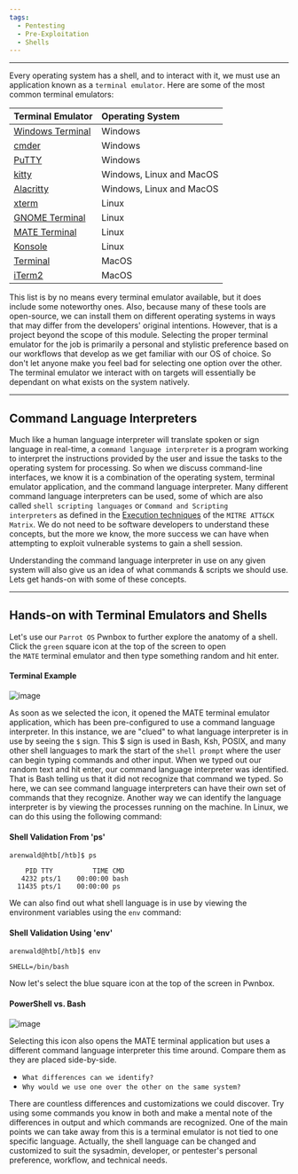 ```yaml
---
tags:
  - Pentesting
  - Pre-Exploitation
  - Shells
---
```

---

Every operating system has a shell, and to interact with it, we must use an application known as a `terminal emulator`. Here are some of the most common terminal emulators:

|**Terminal Emulator**|**Operating System**|
|:--|:--|
|[Windows Terminal](https://github.com/microsoft/terminal)|Windows|
|[cmder](https://cmder.app/)|Windows|
|[PuTTY](https://www.putty.org/)|Windows|
|[kitty](https://sw.kovidgoyal.net/kitty/)|Windows, Linux and MacOS|
|[Alacritty](https://github.com/alacritty/alacritty)|Windows, Linux and MacOS|
|[xterm](https://invisible-island.net/xterm/)|Linux|
|[GNOME Terminal](https://en.wikipedia.org/wiki/GNOME_Terminal)|Linux|
|[MATE Terminal](https://github.com/mate-desktop/mate-terminal)|Linux|
|[Konsole](https://konsole.kde.org/)|Linux|
|[Terminal](https://en.wikipedia.org/wiki/Terminal_(macOS))|MacOS|
|[iTerm2](https://iterm2.com/)|MacOS|

This list is by no means every terminal emulator available, but it does include some noteworthy ones. Also, because many of these tools are open-source, we can install them on different operating systems in ways that may differ from the developers' original intentions. However, that is a project beyond the scope of this module. Selecting the proper terminal emulator for the job is primarily a personal and stylistic preference based on our workflows that develop as we get familiar with our OS of choice. So don't let anyone make you feel bad for selecting one option over the other. The terminal emulator we interact with on targets will essentially be dependant on what exists on the system natively.

---

## Command Language Interpreters

Much like a human language interpreter will translate spoken or sign language in real-time, a `command language interpreter` is a program working to interpret the instructions provided by the user and issue the tasks to the operating system for processing. So when we discuss command-line interfaces, we know it is a combination of the operating system, terminal emulator application, and the command language interpreter. Many different command language interpreters can be used, some of which are also called `shell scripting languages` or `Command and Scripting interpreters` as defined in the [Execution techniques](https://attack.mitre.org/techniques/T1059/) of the `MITRE ATT&CK Matrix`. We do not need to be software developers to understand these concepts, but the more we know, the more success we can have when attempting to exploit vulnerable systems to gain a shell session.

Understanding the command language interpreter in use on any given system will also give us an idea of what commands & scripts we should use. Lets get hands-on with some of these concepts.

---

## Hands-on with Terminal Emulators and Shells

Let's use our `Parrot OS` Pwnbox to further explore the anatomy of a shell. Click the `green` square icon at the top of the screen to open the `MATE` terminal emulator and then type something random and hit enter.

#### Terminal Example

![image](https://academy.hackthebox.com/storage/modules/115/green-square.png)

As soon as we selected the icon, it opened the MATE terminal emulator application, which has been pre-configured to use a command language interpreter. In this instance, we are "clued" to what language interpreter is in use by seeing the `$` sign. This $ sign is used in Bash, Ksh, POSIX, and many other shell languages to mark the start of the `shell prompt` where the user can begin typing commands and other input. When we typed out our random text and hit enter, our command language interpreter was identified. That is Bash telling us that it did not recognize that command we typed. So here, we can see command language interpreters can have their own set of commands that they recognize. Another way we can identify the language interpreter is by viewing the processes running on the machine. In Linux, we can do this using the following command:

#### Shell Validation From 'ps'

```shell-session
arenwald@htb[/htb]$ ps

    PID TTY          TIME CMD
   4232 pts/1    00:00:00 bash
  11435 pts/1    00:00:00 ps
```

We can also find out what shell language is in use by viewing the environment variables using the `env` command:

#### Shell Validation Using 'env'

```shell-session
arenwald@htb[/htb]$ env

SHELL=/bin/bash
```

Now let's select the blue square icon at the top of the screen in Pwnbox.

#### PowerShell vs. Bash

![image](https://academy.hackthebox.com/storage/modules/115/blue-box.png)

Selecting this icon also opens the MATE terminal application but uses a different command language interpreter this time around. Compare them as they are placed side-by-side.

- `What differences can we identify?`
- `Why would we use one over the other on the same system?`

There are countless differences and customizations we could discover. Try using some commands you know in both and make a mental note of the differences in output and which commands are recognized. One of the main points we can take away from this is a terminal emulator is not tied to one specific language. Actually, the shell language can be changed and customized to suit the sysadmin, developer, or pentester's personal preference, workflow, and technical needs.